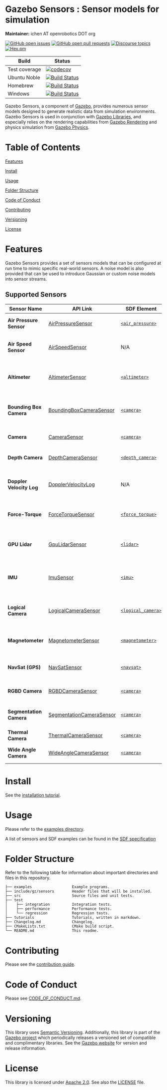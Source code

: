 # Gazebo Sensors : Sensor models for simulation

**Maintainer:** ichen AT openrobotics DOT org

[![GitHub open issues](https://img.shields.io/github/issues-raw/gazebosim/gz-sensors.svg)](https://github.com/gazebosim/gz-sensors/issues)
[![GitHub open pull requests](https://img.shields.io/github/issues-pr-raw/gazebosim/gz-sensors.svg)](https://github.com/gazebosim/gz-sensors/pulls)
[![Discourse topics](https://img.shields.io/discourse/https/community.gazebosim.org/topics.svg)](https://community.gazebosim.org)
[![Hex.pm](https://img.shields.io/hexpm/l/plug.svg)](https://www.apache.org/licenses/LICENSE-2.0)

Build | Status
-- | --
Test coverage | [![codecov](https://codecov.io/gh/gazebosim/gz-sensors/tree/gz-sensors9/graph/badge.svg)](https://codecov.io/gh/gazebosim/gz-sensors/tree/gz-sensors9)
Ubuntu Noble | [![Build Status](https://build.osrfoundation.org/buildStatus/icon?job=gz_sensors-ci-gz-sensors9-noble-amd64)](https://build.osrfoundation.org/job/gz_sensors-ci-gz-sensors9-noble-amd64)
Homebrew      | [![Build Status](https://build.osrfoundation.org/buildStatus/icon?job=gz_sensors-ci-gz-sensors9-homebrew-amd64)](https://build.osrfoundation.org/job/gz_sensors-ci-gz-sensors9-homebrew-amd64)
Windows       | [![Build Status](https://build.osrfoundation.org/buildStatus/icon?job=gz_sensors-9-clowin)](https://build.osrfoundation.org/job/gz_sensors-9-clowin/)

Gazebo Sensors, a component of [Gazebo](https://gazebosim.org),
provides numerous sensor models
designed to generate realistic data from simulation environments. Gazebo Sensors is used in conjunction with [Gazebo Libraries](https://gazebosim.org/libs), and especially relies on the rendering capabilities from [Gazebo Rendering](https://gazebosim.org/libs/rendering) and physics simulation from [Gazebo Physics](https://gazebosim.org/libs/physics).

# Table of Contents

[Features](#features)

[Install](#install)

[Usage](#usage)

[Folder Structure](#folder-structure)

[Code of Conduct](#code-of-conduct)

[Contributing](#contributing)

[Versioning](#versioning)

[License](#license)

# Features

Gazebo Sensors provides a set of sensors models that can be
configured at run time to mimic specific real-world sensors. A noise model
is also provided that can be used to introduce Gaussian or custom noise
models into sensor streams.

## Supported Sensors

| **Sensor Name**           | **API Link**                                                                                                 | **SDF Element**                                                                                      | **Notes**                                          |
|---------------------------|-------------------------------------------------------------------------------------------------------------|--------------------------------------------------------------------------------------------------------|----------------------------------------------------|
| **Air Pressure Sensor**   | [AirPressureSensor](https://gazebosim.org/api/sensors/9/classgz_1_1sensors_1_1AirPressureSensor.html)        | [`<air_pressure>`](http://sdformat.org/spec?ver=1.12&elem=sensor#sensor_air_pressure)                | Measures atmospheric pressure                      |
| **Air Speed Sensor**      | [AirSpeedSensor](https://gazebosim.org/api/sensors/9/classgz_1_1sensors_1_1AirSpeedSensor.html)              | N/A                                                                                    | Measures the speed of air relative to the sensor    |
| **Altimeter**             | [AltimeterSensor](https://gazebosim.org/api/sensors/9/classgz_1_1sensors_1_1AltimeterSensor.html)            | [`<altimeter>`](http://sdformat.org/spec?ver=1.12&elem=sensor#sensor_altimeter)                      | Measures altitude above a reference point          |
| **Bounding Box Camera**   | [BoundingBoxCameraSensor](https://gazebosim.org/api/sensors/9/classgz_1_1sensors_1_1BoundingBoxCameraSensor.html) | [`<camera>`](http://sdformat.org/spec?ver=1.12&elem=sensor#sensor_camera)                         | Captures images with bounding box annotations      |
| **Camera**                | [CameraSensor](https://gazebosim.org/api/sensors/9/classgz_1_1sensors_1_1CameraSensor.html)                  | [`<camera>`](http://sdformat.org/spec?ver=1.12&elem=sensor#sensor_camera)                           | Captures standard RGB images                       |
| **Depth Camera**          | [DepthCameraSensor](https://gazebosim.org/api/sensors/9/classgz_1_1sensors_1_1DepthCameraSensor.html)        | [`<depth_camera>`](http://sdformat.org/spec?ver=1.12&elem=sensor#camera_depth_camera)              | Captures depth information                         |
| **Doppler Velocity Log**  | [DopplerVelocityLog](https://gazebosim.org/api/sensors/9/classgz_1_1sensors_1_1DopplerVelocityLog.html)      | N/A                                | Measures relative velocity of an underwater vehicle |
| **Force-Torque**          | [ForceTorqueSensor](https://gazebosim.org/api/sensors/9/classgz_1_1sensors_1_1ForceTorqueSensor.html)        | [`<force_torque>`](http://sdformat.org/spec?ver=1.12&elem=sensor#sensor_force_torque)              | Measures forces and torques on a joint             |
| **GPU Lidar**             | [GpuLidarSensor](https://gazebosim.org/api/sensors/9/classgz_1_1sensors_1_1GpuLidarSensor.html)              | [`<lidar>`](http://sdformat.org/spec?ver=1.12&elem=sensor#sensor_lidar)                            | Simulates a 3D laser scanner using GPU acceleration|
| **IMU**                   | [ImuSensor](https://gazebosim.org/api/sensors/9/classgz_1_1sensors_1_1ImuSensor.html)                        | [`<imu>`](http://sdformat.org/spec?ver=1.12&elem=sensor#sensor_imu)                                | Measures linear acceleration and angular velocity  |
| **Logical Camera**        | [LogicalCameraSensor](https://gazebosim.org/api/sensors/9/classgz_1_1sensors_1_1LogicalCameraSensor.html)    | [`<logical_camera>`](http://sdformat.org/spec?ver=1.12&elem=sensor#sensor_logical_camera)          | Detects models within a specified volume           |
| **Magnetometer**          | [MagnetometerSensor](https://gazebosim.org/api/sensors/9/classgz_1_1sensors_1_1MagnetometerSensor.html)      | [`<magnetometer>`](http://sdformat.org/spec?ver=1.12&elem=sensor#sensor_magnetometer)              | Measures magnetic field strength and direction     |
| **NavSat (GPS)**          | [NavSatSensor](https://gazebosim.org/api/sensors/9/classgz_1_1sensors_1_1NavSatSensor.html)                  | [`<navsat>`](http://sdformat.org/spec?ver=1.12&elem=sensor#sensor_navsat)                          | Simulates GPS-like positioning sensor              |
| **RGBD Camera**           | [RGBDCameraSensor](https://gazebosim.org/api/sensors/7/classgz_1_1sensors_1_1RgbdCameraSensor.html)          | [`<camera>`](http://sdformat.org/spec?ver=1.12&elem=sensor#sensor_camera) | Captures RGB + Depth streams                       |
| **Segmentation Camera**   | [SegmentationCameraSensor](https://gazebosim.org/api/sensors/9/classgz_1_1sensors_1_1SegmentationCameraSensor.html) | [`<camera>`](http://sdformat.org/spec?ver=1.12&elem=sensor#sensor_camera)              | Captures labeled segmentation images               |
| **Thermal Camera**        | [ThermalCameraSensor](https://gazebosim.org/api/sensors/7/classgz_1_1sensors_1_1ThermalCameraSensor.html)    | [`<camera>`](http://sdformat.org/spec?ver=1.12&elem=sensor#sensor_camera)                         | Detects heat signature                             |
| **Wide Angle Camera**     | [WideAngleCameraSensor](https://gazebosim.org/api/sensors/8/classgz_1_1sensors_1_1WideAngleCameraSensor.html)| [`<camera>`](http://sdformat.org/spec?ver=1.12&elem=sensor#sensor_camera)                         | Captures wide field of view                        |

# Install

See the [installation tutorial](https://gazebosim.org/api/sensors/9/installation.html).

# Usage

Please refer to the [examples directory](https://github.com/gazebosim/gz-sensors/tree/main/examples).

A list of sensors and SDF examples can be found in the [SDF specification](http://sdformat.org/spec?ver=1.12&elem=sensor)

# Folder Structure

Refer to the following table for information about important directories and files in this repository.

```
├── examples                  Example programs.
├── include/gz/sensors        Header files that will be installed.
├── src                       Source files and unit tests.
├── test
│    ├── integration          Integration tests.
│    ├── performance          Performance tests.
│    └── regression           Regression tests.
├── tutorials                 Tutorials, written in markdown.
├── Changelog.md              Changelog.
├── CMakeLists.txt            CMake build script.
└── README.md                 This readme.
```

# Contributing

Please see the [contribution guide](https://gazebosim.org/docs/all/contributing).

# Code of Conduct

Please see
[CODE_OF_CONDUCT.md](https://github.com/gazebosim/gz-sim/blob/main/CODE_OF_CONDUCT.md).

# Versioning

This library uses [Semantic Versioning](https://semver.org/). Additionally, this library is part of the [Gazebo project](https://gazebosim.org) which periodically releases a versioned set of compatible and complimentary libraries. See the [Gazebo website](https://gazebosim.org) for version and release information.

# License

This library is licensed under [Apache 2.0](https://www.apache.org/licenses/LICENSE-2.0). See also the [LICENSE](https://github.com/gazebosim/gz-sensors/blob/main/LICENSE) file.
